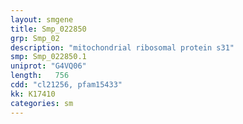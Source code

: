 ```yaml
---
layout: smgene
title: Smp_022850
grp: Smp_02
description: "mitochondrial ribosomal protein s31"
smp: Smp_022850.1
uniprot: "G4VQ06"
length:   756
cdd: "cl21256, pfam15433"
kk: K17410
categories: sm
---
```

